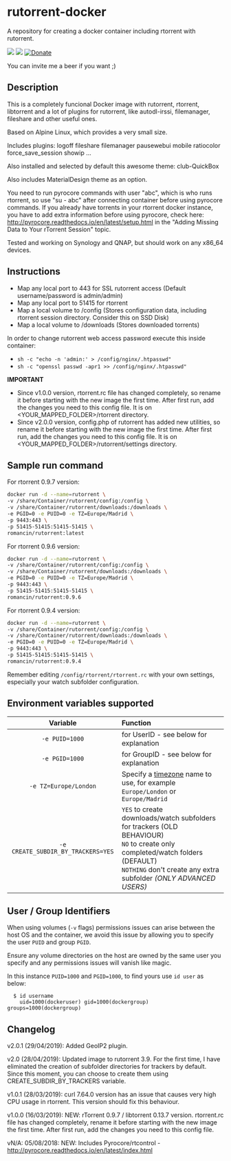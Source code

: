 # rutorrent-docker

A repository for creating a docker container including rtorrent with rutorrent.

[![](https://images.microbadger.com/badges/version/romancin/rutorrent.svg)](https://microbadger.com/images/romancin/rutorrent "Docker image version")
[![](https://images.microbadger.com/badges/image/romancin/rutorrent.svg)](https://microbadger.com/images/romancin/rutorrent "Docker image size")
[![Donate](https://img.shields.io/badge/Donate-PayPal-green.svg)](https://www.paypal.com/cgi-bin/webscr?cmd=_s-xclick&hosted_button_id=X2CT2SWQCP74U)

You can invite me a beer if you want ;) 

## Description

This is a completely funcional Docker image with rutorrent, rtorrent, libtorrent and a lot of plugins 
for rutorrent, like autodl-irssi, filemanager, fileshare and other useful ones.

Based on Alpine Linux, which provides a very small size. 

Includes plugins: logoff fileshare filemanager pausewebui mobile ratiocolor force_save_session showip ...

Also installed and selected by default this awesome theme: club-QuickBox

Also includes MaterialDesign theme as an option.

You need to run pyrocore commands with user "abc", which is who runs rtorrent, so use "su - abc" after connecting container before using pyrocore commands. If you already have torrents in your rtorrent docker instance, you have to add extra information before using pyrocore, check here: http://pyrocore.readthedocs.io/en/latest/setup.html in the "Adding Missing Data to Your rTorrent Session" topic.

Tested and working on Synology and QNAP, but should work on any x86_64 devices.

## Instructions

- Map any local port to 443 for SSL rutorrent access (Default username/password is admin/admin) 
- Map any local port to 51415 for rtorrent 
- Map a local volume to /config (Stores configuration data, including rtorrent session directory. Consider this on SSD Disk) 
- Map a local volume to /downloads (Stores downloaded torrents)

In order to change rutorrent web access password execute this inside container: 
- `sh -c "echo -n 'admin:' > /config/nginx/.htpasswd"`
- `sh -c "openssl passwd -apr1 >> /config/nginx/.htpasswd"`

**IMPORTANT** 
- Since v1.0.0 version, rtorrent.rc file has changed completely, so rename it before starting with the new image the first time. After first run, add the changes you need to this config file. It is on <YOUR_MAPPED_FOLDER>/rtorrent directory.
- Since v2.0.0 version, config.php of rutorrent has added new utilities, so rename it before starting with the new image the first time. After first run, add the changes you need to this config file. It is on <YOUR_MAPPED_FOLDER>/rutorrent/settings directory.

## Sample run command

For rtorrent 0.9.7 version:
 
 ```bash
docker run -d --name=rutorrent \
-v /share/Container/rutorrent/config:/config \
-v /share/Container/rutorrent/downloads:/downloads \
-e PGID=0 -e PUID=0 -e TZ=Europe/Madrid \
-p 9443:443 \
-p 51415-51415:51415-51415 \
romancin/rutorrent:latest
```

For rtorrent 0.9.6 version:

```bash
docker run -d --name=rutorrent \
-v /share/Container/rutorrent/config:/config \
-v /share/Container/rutorrent/downloads:/downloads \
-e PGID=0 -e PUID=0 -e TZ=Europe/Madrid \
-p 9443:443 \
-p 51415-51415:51415-51415 \
romancin/rutorrent:0.9.6
```

For rtorrent 0.9.4 version:

```bash
docker run -d --name=rutorrent \
-v /share/Container/rutorrent/config:/config \
-v /share/Container/rutorrent/downloads:/downloads \
-e PGID=0 -e PUID=0 -e TZ=Europe/Madrid \
-p 9443:443 \
-p 51415-51415:51415-51415 \
romancin/rutorrent:0.9.4
```

Remember editing `/config/rtorrent/rtorrent.rc` with your own settings, especially your watch subfolder configuration.

## Environment variables supported

| Variable | Function |
| :----: | :---- |
| `-e PUID=1000` | for UserID - see below for explanation |
| `-e PGID=1000` | for GroupID - see below for explanation |
| `-e TZ=Europe/London` | Specify a [timezone](https://en.wikipedia.org/wiki/List_of_tz_database_time_zones) name to use, for example `Europe/London` or `Europe/Madrid` |
| `-e CREATE_SUBDIR_BY_TRACKERS=YES` | `YES` to create downloads/watch subfolders for trackers (OLD BEHAVIOUR) <br> `NO` to create only completed/watch folders (DEFAULT) <br> `NOTHING` don't create any extra subfolder *(ONLY ADVANCED USERS)* |

## User / Group Identifiers

When using volumes (`-v` flags) permissions issues can arise between the host OS and the container, we avoid this issue by allowing you to specify the user `PUID` and group `PGID`.

Ensure any volume directories on the host are owned by the same user you specify and any permissions issues will vanish like magic.

In this instance `PUID=1000` and `PGID=1000`, to find yours use `id user` as below:

```
  $ id username
    uid=1000(dockeruser) gid=1000(dockergroup) groups=1000(dockergroup)
```

## Changelog

v2.0.1 (29/04/2019): Added GeoIP2 plugin.

v2.0 (28/04/2019): Updated image to rutorrent 3.9. For the first time, I have eliminated the creation of subfolder directories for trackers by default. Since this moment, you can choose to create them using CREATE_SUBDIR_BY_TRACKERS variable. 

v1.0.1 (28/03/2019): curl 7.64.0 version has an issue that causes very high CPU usage in rtorrent. This version should fix this behaviour.

v1.0.0 (16/03/2019): NEW: rTorrent 0.9.7 / libtorrent 0.13.7 version. rtorrent.rc file has changed completely, rename it before starting with the new image the first time. After first run, add the changes you need to this config file.

vN/A: 05/08/2018: NEW: Includes Pyrocore/rtcontrol - http://pyrocore.readthedocs.io/en/latest/index.html
